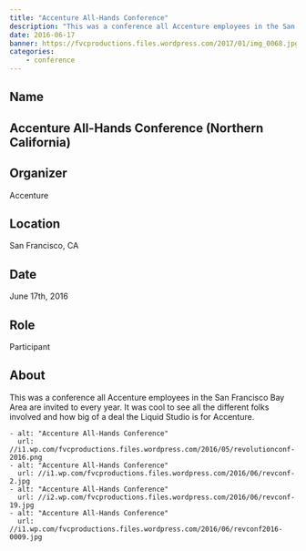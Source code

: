 ```yaml
---
title: "Accenture All-Hands Conference"
description: "This was a conference all Accenture employees in the San Francisco Bay Area are invited to every year."
date: 2016-06-17
banner: https://fvcproductions.files.wordpress.com/2017/01/img_0068.jpg
categories:
    - conference
---
```


## Name

## Accenture All-Hands Conference (Northern California)

## Organizer

Accenture

## Location

San Francisco, CA

## Date

June 17th, 2016

## Role

Participant

## About

This was a conference all Accenture employees in the San Francisco Bay Area are invited to every year. It was cool to see all the different folks involved and how big of a deal the Liquid Studio is for Accenture.

    - alt: "Accenture All-Hands Conference"
      url: //i1.wp.com/fvcproductions.files.wordpress.com/2016/05/revolutionconf-2016.png
    - alt: "Accenture All-Hands Conference"
      url: //i1.wp.com/fvcproductions.files.wordpress.com/2016/06/revconf-2.jpg
    - alt: "Accenture All-Hands Conference"
      url: //i2.wp.com/fvcproductions.files.wordpress.com/2016/06/revconf-19.jpg
    - alt: "Accenture All-Hands Conference"
      url: //i1.wp.com/fvcproductions.files.wordpress.com/2016/06/revconf2016-0009.jpg
